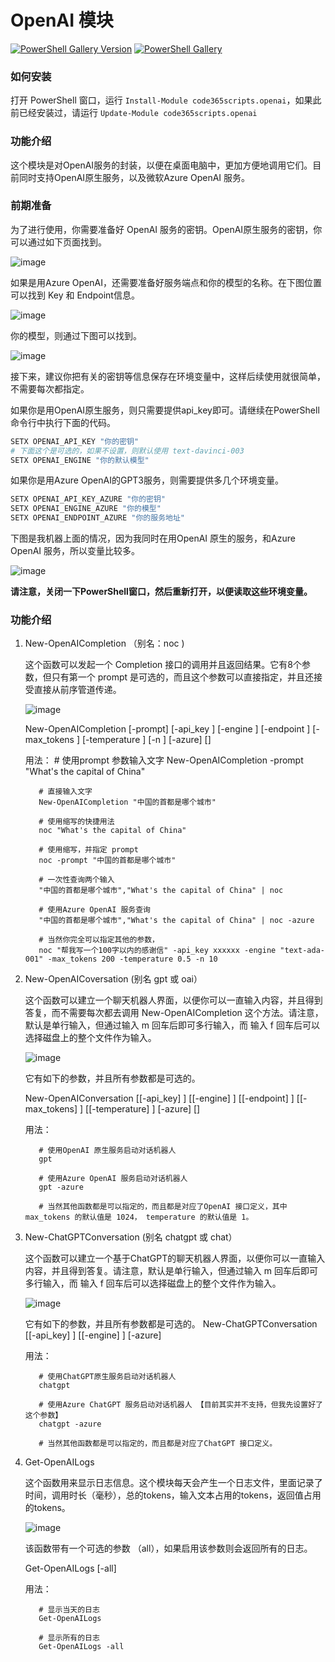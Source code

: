 # OpenAI 模块

[![PowerShell Gallery Version](https://img.shields.io/powershellgallery/v/code365scripts.openai?label=code365scripts.openai)](https://www.powershellgallery.com/packages/code365scripts.openai) [![PowerShell Gallery](https://img.shields.io/powershellgallery/dt/code365scripts.openai)](https://www.powershellgallery.com/packages/code365scripts.openai)

### 如何安装

打开 PowerShell 窗口，运行 `Install-Module code365scripts.openai`，如果此前已经安装过，请运行 `Update-Module code365scripts.openai`

### 功能介绍

这个模块是对OpenAI服务的封装，以便在桌面电脑中，更加方便地调用它们。目前同时支持OpenAI原生服务，以及微软Azure OpenAI 服务。

### 前期准备

为了进行使用，你需要准备好 OpenAI 服务的密钥。OpenAI原生服务的密钥，你可以通过如下页面找到。

![image](https://user-images.githubusercontent.com/1996954/218254458-efc867cc-f34c-4315-9dfb-823e923641ee.png)

如果是用Azure OpenAI，还需要准备好服务端点和你的模型的名称。在下图位置可以找到 Key 和 Endpoint信息。

![image](https://user-images.githubusercontent.com/1996954/218254252-91dc617b-f706-4249-9455-d8e95baa30e0.png)

你的模型，则通过下图可以找到。

![image](https://user-images.githubusercontent.com/1996954/218254283-0e89b3cd-e72c-4e0e-a069-ea63155ab095.png)

接下来，建议你把有关的密钥等信息保存在环境变量中，这样后续使用就很简单，不需要每次都指定。

如果你是用OpenAI原生服务，则只需要提供api_key即可。请继续在PowerShell 命令行中执行下面的代码。

```powershell
SETX OPENAI_API_KEY "你的密钥"
# 下面这个是可选的，如果不设置，则默认使用 text-davinci-003
SETX OPENAI_ENGINE "你的默认模型"
```

如果你是用Azure OpenAI的GPT3服务，则需要提供多几个环境变量。

```powershell
SETX OPENAI_API_KEY_AZURE "你的密钥"
SETX OPENAI_ENGINE_AZURE "你的模型"
SETX OPENAI_ENDPOINT_AZURE "你的服务地址"
```

下图是我机器上面的情况，因为我同时在用OpenAI 原生的服务，和Azure OpenAI 服务，所以变量比较多。

![image](https://user-images.githubusercontent.com/1996954/218254581-ef22020f-7edc-4e73-825b-2a0a5bd8738a.png)

**请注意，关闭一下PowerShell窗口，然后重新打开，以便读取这些环境变量。**

### 功能介绍

1. New-OpenAICompletion  （别名：noc )

    这个函数可以发起一个 Completion 接口的调用并且返回结果。它有8个参数，但只有第一个 prompt 是可选的，而且这个参数可以直接指定，并且还接受直接从前序管道传递。
    
    ![image](https://user-images.githubusercontent.com/1996954/218255326-079d906d-0169-4d1a-a629-a52674194125.png)

    New-OpenAICompletion [-prompt] <string> [-api_key <string>] [-engine <string>] [-endpoint <string>] [-max_tokens
        <int>] [-temperature <double>] [-n <int>] [-azure] [<CommonParameters>]

    用法：
          # 使用prompt 参数输入文字
          New-OpenAICompletion -prompt "What's the capital of China"

          # 直接输入文字
          New-OpenAICompletion "中国的首都是哪个城市" 

          # 使用缩写的快捷用法
          noc "What's the capital of China"

          # 使用缩写，并指定 prompt
          noc -prompt "中国的首都是哪个城市"

          # 一次性查询两个输入
          "中国的首都是哪个城市","What's the capital of China" | noc

          # 使用Azure OpenAI 服务查询
          "中国的首都是哪个城市","What's the capital of China" | noc -azure 

          # 当然你完全可以指定其他的参数，
          noc "帮我写一个100字以内的感谢信" -api_key xxxxxx -engine "text-ada-001" -max_tokens 200 -temperature 0.5 -n 10
     

1. New-OpenAICoversation (别名 gpt 或 oai）
    
    这个函数可以建立一个聊天机器人界面，以便你可以一直输入内容，并且得到答复，而不需要每次都去调用 New-OpenAICompletion 这个方法。请注意，默认是单行输入，但通过输入 m 回车后即可多行输入，而 输入 f 回车后可以选择磁盘上的整个文件作为输入。
          
    ![image](https://user-images.githubusercontent.com/1996954/218255231-eefc5219-e7b6-4683-bb19-f8ec91463913.png)
   
    它有如下的参数，并且所有参数都是可选的。
          
    New-OpenAIConversation [[-api_key] <string>] [[-engine] <string>] [[-endpoint] <string>] [[-max_tokens] <int>]
    [[-temperature] <double>] [-azure] [<CommonParameters>]
          
    用法：
        
          # 使用OpenAI 原生服务启动对话机器人
          gpt
          
          # 使用Azure OpenAI 服务启动对话机器人
          gpt -azure
          
          # 当然其他函数都是可以指定的，而且都是对应了OpenAI 接口定义，其中 max_tokens 的默认值是 1024， temperature 的默认值是 1。

1. New-ChatGPTConversation (别名 chatgpt 或 chat）
    
    这个函数可以建立一个基于ChatGPT的聊天机器人界面，以便你可以一直输入内容，并且得到答复。请注意，默认是单行输入，但通过输入 m 回车后即可多行输入，而 输入 f 回车后可以选择磁盘上的整个文件作为输入。
    
    ![image](https://user-images.githubusercontent.com/1996954/222958989-b5ebfa89-7473-4946-a32c-470b9e2b7926.png)

         
    它有如下的参数，并且所有参数都是可选的。
    New-ChatGPTConversation [[-api_key] <string>] [[-engine] <string>] [-azure]      
    
          
    用法：
        
          # 使用ChatGPT原生服务启动对话机器人
          chatgpt
          
          # 使用Azure ChatGPT 服务启动对话机器人 【目前其实并不支持，但我先设置好了这个参数】
          chatgpt -azure
          
          # 当然其他函数都是可以指定的，而且都是对应了ChatGPT 接口定义。
          
1. Get-OpenAILogs

    这个函数用来显示日志信息。这个模块每天会产生一个日志文件，里面记录了时间，调用时长（毫秒），总的tokens，输入文本占用的tokens，返回值占用的tokens。
          
    ![image](https://user-images.githubusercontent.com/1996954/218255550-8b0e071d-8888-40b2-ab27-b93c6a3734b0.png)

    该函数带有一个可选的参数 （all），如果启用该参数则会返回所有的日志。
          
    Get-OpenAILogs [-all]
    
    用法：
          
          # 显示当天的日志
          Get-OpenAILogs
          
          # 显示所有的日志
          Get-OpenAILogs -all
          
